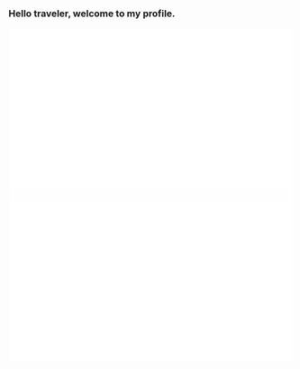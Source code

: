 ### Hello traveler, welcome to my profile.

![](https://raw.githubusercontent.com/overworded/stats/master/generated/overview.svg#gh-dark-mode-only)
![](https://raw.githubusercontent.com/overworded/stats/master/generated/languages.svg#gh-dark-mode-only)

